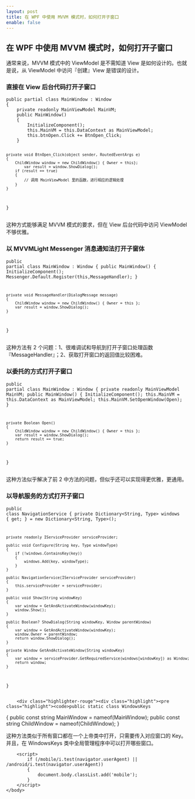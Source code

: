 ```yaml
---
layout: post
title: 在 WPF 中使用 MVVM 模式时，如何打开子窗口
enable: false
---
```


<!DOCTYPE html>
<html>
    <head>
        <meta charset="UTF-8">
        <meta name="viewport" content="width=device-width, initial-scale=0.5">
        <link href="/styles/main.css" rel="stylesheet" type="text/css">
        <title></title>
    </head>
    <body>
        <div class="inner">
            <h2>在 WPF 中使用 MVVM 模式时，如何打开子窗口</h2>
            <p>通常来说，MVVM 模式中的 ViewModel 是不需知道 View 是如何设计的。也就是说，从 ViewModel 中访问『创建』View 是错误的设计。</p>
            <h3>直接在 View 后台代码打开子窗口</h3>
            <div class="highlighter-rouge"><div class="highlight"><pre class="highlight"><code>public partial class MainWindow : Window
{
    private readonly MainViewModel MainVM;
    public MainWindow()
    {
        InitializeComponent();
        this.MainVM = this.DataContext as MainViewModel;
        this.btnOpen.Click += BtnOpen_Click;
    }

    private void BtnOpen_Click(object sender, RoutedEventArgs e)
    {
        ChildWindow window = new ChildWindow() { Owner = this};
            var result = window.ShowDialog();
        if (result == true)
        {
            // 调用 MainViewModel 里的函数，进行相应的逻辑处理
        }
    }
}</code></pre></div></div>
                <p>这种方式能够满足 MVVM 模式的要求，但在 View 后台代码中访问 ViewModel 不够优雅。</p>
                <h3>以 MVVMLight Messenger 消息通知法打开子窗体</h3>
                <div class="highlighter-rouge"><div class="highlight"><pre class="highlight"><code>public partial class MainWindow : Window
{
    public MainWindow()
    {
        InitializeComponent();
        Messenger.Default.Register<DialogMessage>(this,MessageHandler);
    }

    private void MessageHandler(DialogMessage message)
    {
        ChildWindow window = new ChildWindow() { Owner = this };
        var result = window.ShowDialog();
    }
}</code></pre></div></div>
            <p>这种方法有 2 个问题：1、很难调试和导航到打开子窗口处理函数『MessageHandler』；2、获取打开窗口的返回值比较困难。</p>
            <h3>以委托的方式打开子窗口</h3>
            <div class="highlighter-rouge"><div class="highlight"><pre class="highlight"><code>public partial class MainWindow : Window
{
    private readonly MainViewModel MainVM;
    public MainWindow()
    {
        InitializeComponent();
        this.MainVM = this.DataContext as MainViewModel;
        this.MainVM.SetOpenWindow(Open);
    }

    private Boolean Open()
    {
        ChildWindow window = new ChildWindow() { Owner = this };
        var result = window.ShowDialog();
        return result == true;
    }
}</code></pre></div></div>
            <p>这种方法似乎解决了前 2 中方法的问题，但似乎还可以实现得更优雅，更通用。</p>
            <h3>以导航服务的方式打开子窗口</h3>
            <div class="highlighter-rouge"><div class="highlight"><pre class="highlight"><code>public class NavigationService
{
    private Dictionary<String, Type> windows { get; } = new Dictionary<String, Type>();

    private readonly IServiceProvider serviceProvider;

    public void Configure(String key, Type windowType)
    {
        if (!windows.ContainsKey(key))
        {
            windows.Add(key, windowType);
        }
    }

    public NavigationService(IServiceProvider serviceProvider)
    {
        this.serviceProvider = serviceProvider;
    }

    public void Show(String windowKey)
    {
        var window = GetAndActivateWindow(windowKey);
        window.Show();
    }

    public Boolean? ShowDialog(String windowKey, Window parentWindow)
    {
        var window = GetAndActivateWindow(windowKey);
        window.Owner = parentWindow;
        return window.ShowDialog();
    }

    private Window GetAndActivateWindow(String windowKey)
    {
        var window = serviceProvider.GetRequiredService(windows[windowKey]) as Window;
        return window;
    }
}</code></pre></div></div>

        <div class="highlighter-rouge"><div class="highlight"><pre class="highlight"><code>public static class WindowsKeys
{
    public const string MainWindow = nameof(MainWindow);
    public const string ChildWindow = nameof(ChildWindow);
}</code></pre></div></div>
            <p>这种方法类似于所有窗口都在一个上帝类中打开，只需要传入对应窗口的 Key。并且，在 WindowsKeys 类中全局管理程序中可以打开哪些窗口。</p>
        </div>
        
        <script>
            if (/mobile/i.test(navigator.userAgent) || /android/i.test(navigator.userAgent))
            {
                document.body.classList.add('mobile');
            }
        </script>
    </body>
</html>